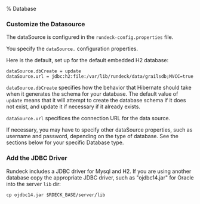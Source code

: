 % Database

### Customize the Datasource

The dataSource is configured in the `rundeck-config.properties` file.

You specify the `dataSource.` configuration properties. 

Here is the default, set up for the default embedded H2 database:

~~~~~~ {.java}
dataSource.dbCreate = update
dataSource.url = jdbc:h2:file:/var/lib/rundeck/data/grailsdb;MVCC=true
~~~~~~ 

`dataSource.dbCreate` specifies how the behavior that Hibernate should take when it
generates the schema for your database.  The default value of `update` means that
it will attempt to create the database schema if it does not exist, and update it
if necessary if it already exists.

`dataSource.url` specifices the connection URL for the data source.

If necessary, you may have to specify other dataSource properties, such as username
and password, depending on the type of database.  See the sections below
for your specific Database type.

### Add the JDBC Driver

Rundeck includes a JDBC driver for Mysql and H2. If you are using another database
copy the appropriate JDBC driver, such as "ojdbc14.jar" for Oracle into the server `lib` dir:

~~~~~~ {.bash}
cp ojdbc14.jar $RDECK_BASE/server/lib
~~~~~~

